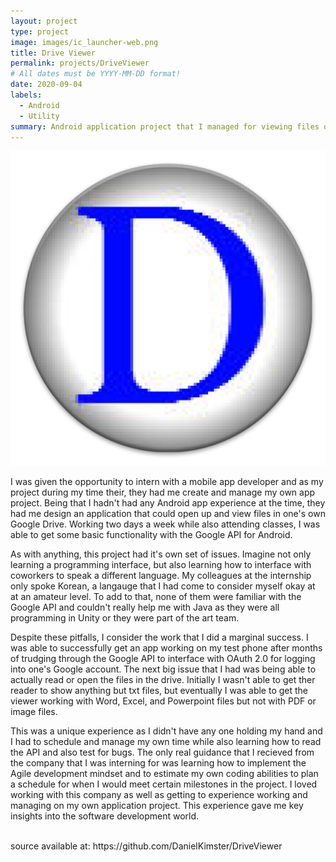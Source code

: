 ```yaml
---
layout: project
type: project
image: images/ic_launcher-web.png
title: Drive Viewer
permalink: projects/DriveViewer
# All dates must be YYYY-MM-DD format!
date: 2020-09-04
labels:
  - Android
  - Utility
summary: Android application project that I managed for viewing files on Google Drive
---
```

![DriveViewer](/images/ic_launcher-web.png)
<p> 
I was given the opportunity to intern with a mobile app developer and as my project during my time their, they had me create and manage my own app project. Being that I hadn't had any Android app experience at the time, they had me design an application that could open up and view files in one's own Google Drive. Working two days a week while also attending classes, I was able to get some basic functionality with the Google API for Android.</p>
<p>As with anything, this project had it's own set of issues. Imagine not only learning a programming interface, but also learning how to interface with coworkers to speak a different language. My colleagues at the internship only spoke Korean, a langauge that I had come to consider myself okay at at an amateur level. To add to that, none of them were familiar with the Google API and couldn't really help me with Java as they were all programming in Unity or they were part of the art team. <br> </p>
<p>Despite these pitfalls, I consider the work that I did a marginal success. I was able to successfully get an app working on my test phone after months of trudging through the Google API to interface with OAuth 2.0 for logging into one's Google account. The next big issue that I had was being able to actually read or open the files in the drive. Initially I wasn't able to get ther reader to show anything but txt files, but eventually I was able to get the viewer working with Word, Excel, and Powerpoint files but not with PDF or image files. <br></p>
<p>This was a unique experience as I didn't have any one holding my hand and I had to schedule and manage my own time while also learning how to read the API and also test for bugs. The only real guidance that I recieved from the company that I was interning for was learning how to implement the Agile development mindset and to estimate my own coding abilities to plan a schedule for when I would meet certain milestones in the project. I loved working with this company as well as getting to experience working and managing on my own application project. This experience gave me key insights into the software development world. <br></p>

<br>
source available at: https://github.com/DanielKimster/DriveViewer
